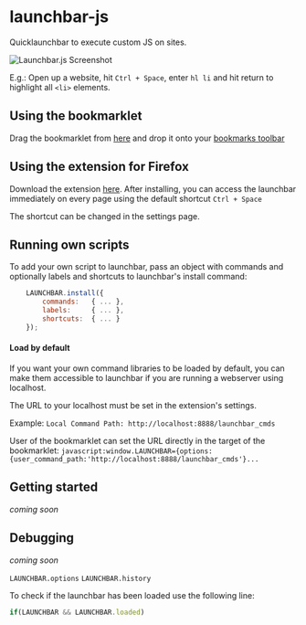 # launchbar-js
Quicklaunchbar to execute custom JS on sites.

![Launchbar.js Screenshot](http://s15.postimg.org/bfxuohv63/launchbar.jpg)

E.g.: Open up a website, hit `Ctrl + Space`, enter `hl li` and hit return to highlight all `<li>` elements.

## Using the bookmarklet

Drag the bookmarklet from [here](http://localhost/) and drop it onto your [bookmarks toolbar](https://support.mozilla.org/en-US/kb/bookmarks-toolbar-display-favorite-websites)

## Using the extension for Firefox

Download the extension [here](http://localhost/).
After installing, you can access the launchbar immediately on every page using the default shortcut `Ctrl + Space`

The shortcut can be changed in the settings page.

## Running own scripts

To add your own script to launchbar, pass an object with commands and optionally labels and shortcuts to launchbar's install command:

```javascript
	LAUNCHBAR.install({ 
		commands: 	{ ... },
		labels:		{ ... },
		shortcuts: 	{ ... }
	});
```

#### Load by default
If you want your own command libraries to be loaded by default, you can make them accessible to launchbar if you are running a webserver using localhost. 

The URL to your localhost must be set in the extension's settings.

Example:
`Local Command Path: http://localhost:8888/launchbar_cmds`

User of the bookmarklet can set the URL directly in the target of the bookmarklet:
`javascript:window.LAUNCHBAR={options:{user_command_path:'http://localhost:8888/launchbar_cmds'}...`

## Getting started

*coming soon*

## Debugging

*coming soon*

`LAUNCHBAR.options`
`LAUNCHBAR.history`

To check if the launchbar has been loaded use the following line:
```javascript
if(LAUNCHBAR && LAUNCHBAR.loaded)
```
